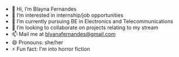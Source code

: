 - 👋 Hi, I’m Blayna Fernandes
- 👀 I’m interested in internship/job opportunities
- 🌱 I’m currently pursuing BE in Electronics and Telecommunications
- 💞️ I’m looking to collaborate on projects relating to my stream
- 📫 Mail me at blyanafernandes@gmail.com
- 😄 Pronouns: she/her
- ⚡ Fun fact: I'm into horror fiction

<!---
BlaynaFerns/BlaynaFerns is a ✨ special ✨ repository because its `README.md` (this file) appears on your GitHub profile.
You can click the Preview link to take a look at your changes.
--->
